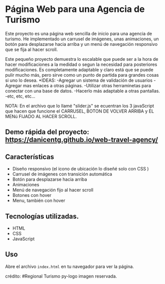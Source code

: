 # Página Web para una Agencia de Turismo

Este proyecto es una página web sencilla de inicio para una agencia de turismo.  He implementado un carrusel de imágenes, unas animaciones, un botón para desplazarse hacia arriba y un menú de navegación responsivo que se fija al hacer scroll.

Este pequeño proyecto demuestra lo escalable que puede ser a la hora de hacer modificaciones a la medidad o segun la necesidad para posteriores modificaciones. Es completamente adaptable y claro está que se puede pulir mucho más, pero sirve como un punto de partida para grandes cosas si uno lo desea.
    *IDEAS:
        -Agregar un sistema de validación de usuarios
        -Agregar mas enlaces a otras páginas.
        -Utilizar otras herraminetas para conectar con una base de datos.
        -Hacerlo más adaptable a otras pantallas.
        -etc, etc, etc...



 NOTA: En el archivo que lo llamé "slider.js" se ecuentran los 3 javaScript que hacen que funcione el CARRUSEL, BOTON DE VOLVER ARRIBA y EL MENú FIJADO AL HACER SCROLL.     


## Demo rápida del proyecto: https://danicentg.github.io/web-travel-agency/


## Características
- Diseño responsivo (el icono de ubicación lo diseñé solo con CSS )
- Carrusel de imágenes con transición automática
- Botón para desplazarse hacia arriba
- Animaciones
- Menú de navegación fijo al hacer scroll
- Botones con hover
- Menu, también con hover

## Tecnologías utilizadas.
- HTML
- CSS
- JavaScript


## Uso
Abre el archivo `index.html` en tu navegador para ver la página.





crédito: #Regional Turismo py-logo imagen reservada.
